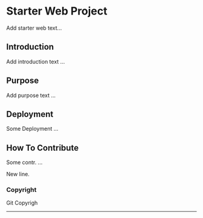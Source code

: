 # Starter Web Project

Add starter web text...

## Introduction

Add introduction text ...

## Purpose

Add purpose text ...

## Deployment

Some Deployment ...

## How To Contribute

Some contr. ...

New line.

### Copyright

Git Copyrigh

----------------------------------

